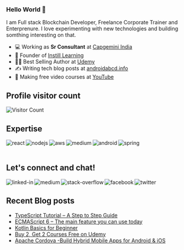 ### Hello World 👋
I am Full stack Blockchain Developer, Freelance Corporate Trainer and Enterprenure. I love experimenting with new technologies and building somthing interesting on that.
- 💻 Working as **Sr Consultant** at [Capgemini India](https://www.capgemini.com/in-en/)
- 🌱 Founder of [Instill Learning](http://courses.instilllearning.dev/)
- 👨‍💻 Best Selling Author at [Udemy](https://www.udemy.com/user/gaurab-kumar-2/)
- ✍️ Writing tech blog posts at [androidabcd.info](https://androidabcd.info)
- 🔭 Making free video courses at [YouTube](https://www.youtube.com/instilllearning?sub_confirmation=1) 


## Profile visitor count
![Visitor Count](https://profile-counter.glitch.me/progaurab/count.svg)

## Expertise

[<img align="left" alt="react" src="https://img.shields.io/badge/react%20-%2320232a.svg?&style=for-the-badge&logo=react&logoColor=%2361DAFB" />](https://androidabcd.info/category/react/)
[<img align="left" alt="nodejs" src="https://img.shields.io/badge/node.js%20-%2343853D.svg?&style=for-the-badge&logo=node.js&logoColor=white" />](https://androidabcd.info/category/nodejs/)
<img align="left" alt="aws" src="https://img.shields.io/badge/Amazon%20AWS-%23232F3E?logo=amazon-aws&logoColor=white&style=for-the-badge" />
<img align="left" alt="medium" src="https://img.shields.io/badge/postgres-%23316192.svg?&style=for-the-badge&logo=postgresql&logoColor=white" />
[<img align="left" alt="android" src="https://img.shields.io/badge/Android-3DDC84?logo=android&logoColor=white&style=for-the-badge" />](https://androidabcd.info/category/android/)
<img align="left" alt="spring" src="https://img.shields.io/badge/spring%20-%236DB33F.svg?&style=for-the-badge&logo=spring&logoColor=white" />
<br>
<br>

## Let's connect and chat!

[<img align="left" alt="linked-in" src="https://img.shields.io/badge/linkedin-%230077B5.svg?&style=for-the-badge&logo=linkedin&logoColor=white" />](https://www.linkedin.com/in/progaurab)
[<img align="left" alt="medium" src="https://img.shields.io/badge/medium-%2312100E.svg?&style=for-the-badge&logo=medium&logoColor=white" />](https://medium.com/@progaurab)
[<img align="left" alt="stack-overflow" src="https://img.shields.io/badge/stack%20overflow-FE7A16?logo=stack-overflow&logoColor=white&style=for-the-badge" />](https://stackoverflow.com/users/4188585/gaurab-kumar)
[<img align="left" alt="facebook" src="https://img.shields.io/badge/facebook-%231877F2.svg?&style=for-the-badge&logo=facebook&logoColor=white" />](https://www.facebook.com/learnWithGaurab)
[<img align="left" alt="twitter" src="https://img.shields.io/badge/twitter-%231DA1F2.svg?&style=for-the-badge&logo=twitter&logoColor=white" />](https://twitter.com/progaurab)
<br>

## Recent Blog posts
<!-- BLOG-POST-LIST:START -->
- [TypeScript Tutorial – A Step to Step Guide](https://androidabcd.info/typescript-tutorial-a-step-to-step-guide/?utm_source=rss&utm_medium=rss&utm_campaign=typescript-tutorial-a-step-to-step-guide)
- [ECMAScript 6 – The main feature you can use today](https://androidabcd.info/ecmascript/?utm_source=rss&utm_medium=rss&utm_campaign=ecmascript)
- [Kotlin Basics for Beginner](https://androidabcd.info/kotlin/?utm_source=rss&utm_medium=rss&utm_campaign=kotlin)
- [Buy 2, Get 2 Courses Free on Udemy](https://androidabcd.info/udemy-courses-buy-2-get-2-free/?utm_source=rss&utm_medium=rss&utm_campaign=udemy-courses-buy-2-get-2-free)
- [Apache Cordova -Build Hybrid Mobile Apps for Android & iOS](https://androidabcd.info/cordova-hybrid-app-development-for-android-and-ios/?utm_source=rss&utm_medium=rss&utm_campaign=cordova-hybrid-app-development-for-android-and-ios)
<!-- BLOG-POST-LIST:END -->
